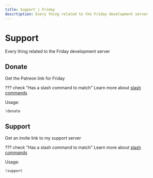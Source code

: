 ```yaml
---
title: Support | Friday
descrtiption: Every thing related to the Friday development server
---
```

# Support

Every thing related to the Friday development server

## Donate

Get the Patreon link for Friday

??? check "Has a slash command to match"
	Learn more about [slash commands](/#slash-commands)

Usage:

```md
!donate 
```

## Support

Get an invite link to my support server

??? check "Has a slash command to match"
	Learn more about [slash commands](/#slash-commands)

Usage:

```md
!support 
```
